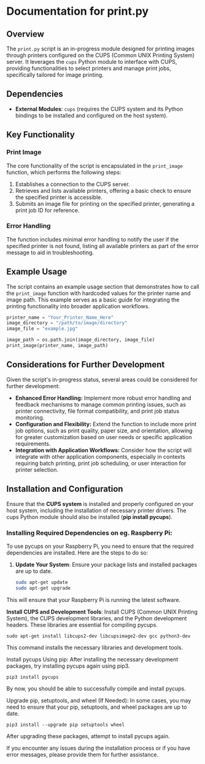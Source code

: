 # Documentation for print.py

## Overview

The `print.py` script is an in-progress module designed for printing images through printers configured on the CUPS (Common UNIX Printing System) server. It leverages the `cups` Python module to interface with CUPS, providing functionalities to select printers and manage print jobs, specifically tailored for image printing.

## Dependencies

- **External Modules**: `cups` (requires the CUPS system and its Python bindings to be installed and configured on the host system).

## Key Functionality

### Print Image

The core functionality of the script is encapsulated in the `print_image` function, which performs the following steps:

1. Establishes a connection to the CUPS server.
2. Retrieves and lists available printers, offering a basic check to ensure the specified printer is accessible.
3. Submits an image file for printing on the specified printer, generating a print job ID for reference.

### Error Handling

The function includes minimal error handling to notify the user if the specified printer is not found, listing all available printers as part of the error message to aid in troubleshooting.

## Example Usage

The script contains an example usage section that demonstrates how to call the `print_image` function with hardcoded values for the printer name and image path. This example serves as a basic guide for integrating the printing functionality into broader application workflows.

```python
printer_name = "Your_Printer_Name_Here"
image_directory = "/path/to/image/directory"
image_file = "example.jpg"

image_path = os.path.join(image_directory, image_file)
print_image(printer_name, image_path)
```

## Considerations for Further Development

Given the script's in-progress status, several areas could be considered for further development:

- **Enhanced Error Handling:** Implement more robust error handling and feedback mechanisms to manage common printing issues, such as printer connectivity, file format compatibility, and print job status monitoring.
- **Configuration and Flexibility:** Extend the function to include more print job options, such as print quality, paper size, and orientation, allowing for greater customization based on user needs or specific application requirements.
- **Integration with Application Workflows:** Consider how the script will integrate with other application components, especially in contexts requiring batch printing, print job scheduling, or user interaction for printer selection.

## Installation and Configuration

Ensure that the **CUPS system** is installed and properly configured on your host system, including the installation of necessary printer drivers. The cups Python module should also be installed (**pip install pycups**).



### Installing Required Dependencies on eg. Raspberry Pi:

To use pycups on your Raspberry Pi, you need to ensure that the required dependencies are installed. Here are the steps to do so:

1. **Update Your System**: Ensure your package lists and installed packages are up to date.

   ```bash
   sudo apt-get update
   sudo apt-get upgrade

This will ensure that your Raspberry Pi is running the latest software.

**Install CUPS and Development Tools**: Install CUPS (Common UNIX Printing System), the CUPS development libraries, and the Python development headers. These libraries are essential for compiling pycups.


    sudo apt-get install libcups2-dev libcupsimage2-dev gcc python3-dev

This command installs the necessary libraries and development tools.

Install pycups Using pip: After installing the necessary development packages, try installing pycups again using pip3.

    pip3 install pycups

By now, you should be able to successfully compile and install pycups.

Upgrade pip, setuptools, and wheel (If Needed): In some cases, you may need to ensure that your pip, setuptools, and wheel packages are up to date.

    pip3 install --upgrade pip setuptools wheel

After upgrading these packages, attempt to install pycups again.

If you encounter any issues during the installation process or if you have error messages, please provide them for further assistance.